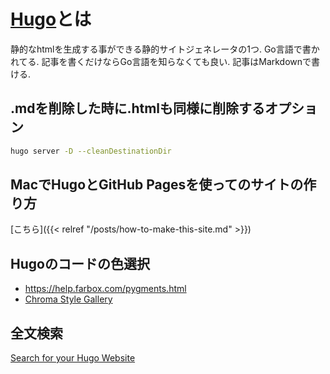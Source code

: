 # [Hugo](https://github.com/gohugoio/hugo)とは
静的なhtmlを生成する事ができる静的サイトジェネレータの1つ.
Go言語で書かれてる.
記事を書くだけならGo言語を知らなくても良い.
記事はMarkdownで書ける.

## .mdを削除した時に.htmlも同様に削除するオプション
```bash
hugo server -D --cleanDestinationDir
```

## MacでHugoとGitHub Pagesを使ってのサイトの作り方
[こちら]({{< relref "/posts/how-to-make-this-site.md" >}})

## Hugoのコードの色選択
- https://help.farbox.com/pygments.html
- [Chroma Style Gallery](https://xyproto.github.io/splash/docs/longer/index.html)

## 全文検索
[Search for your Hugo Website](https://gohugo.io/tools/search/)
